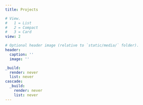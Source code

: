 ```yaml
---
title: Projects

# View.
#   1 = List
#   2 = Compact
#   3 = Card
view: 2

# Optional header image (relative to `static/media/` folder).
header:
  caption: ''
  image: ''

_build:
  render: never
  list: never
cascade:
  _build:
    render: never
    list: never
---
```

